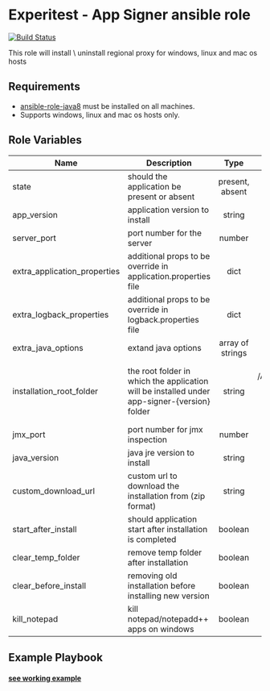 Experitest - App Signer ansible role 
=========

[![Build Status](https://travis-ci.org/ExperitestOfficial/ansible-role-app-signer.svg)](https://travis-ci.org/ExperitestOfficial/ansible-role-app-signer)

This role will install \ uninstall regional proxy for windows, linux and mac os hosts

Requirements
------------

* [ansible-role-java8](https://github.com/ExperitestOfficial/ansible-role-java8) must be installed on all machines. <br>
* Supports windows, linux and mac os hosts only.

Role Variables
--------------

| Name | Description | Type | Default | Required |
|------|-------------|:----:|:-----:|:-----:|
| state | should the application be present or absent | present, absent | present | no |
| app_version | application version to install | string | 12.12.7794 | no |
| server_port | port number for the server | number | 8083 | no |
| extra_application_properties | additional props to be override in application.properties file | dict | {} | no |
| extra_logback_properties | additional props to be override in logback.properties file | dict | {} | no |
| extra_java_options | extand java options | array of strings | [] | no |
| installation_root_folder | the root folder in which the application will be installed under app-signer-{version} folder | string | for mac: /Applications/Experitest <br> for windows: C:\\Experitest <br> for linux: /opt/Experitest | no |
| jmx_port | port number for jmx inspection | number | 51237 | no |
| java_version | java jre version to install | string | 1.8.0_181 | no |
| custom_download_url | custom url to download the installation from (zip format) | string |  | no |
| start_after_install | should application start after installation is completed | boolean | True | no |
| clear_temp_folder | remove temp folder after installation | boolean | False | no |
| clear_before_install | removing old installation before installing new version | boolean | False | no |
| kill_notepad | kill notepad/notepadd++ apps on windows | boolean | False | no |

Example Playbook
----------------

#### [see working example](/example)

